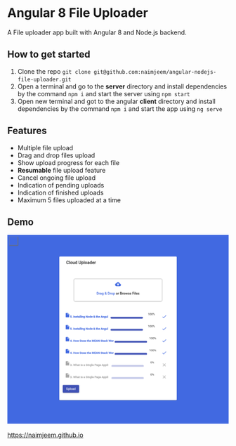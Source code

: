 # Angular 8 File Uploader 

A File uploader app built with Angular 8 and Node.js backend.


## How to get started

 1. Clone the repo `git clone git@github.com:naimjeem/angular-nodejs-file-uploader.git`
 2. Open a terminal and go to the **server** directory and install dependencies by the command `npm i` and start the server using `npm start`
 3. Open new terminal and got to the angular **client** directory and install dependencies by the command `npm i` and start the app using `ng serve`


## Features

 - Multiple file upload
 - Drag and drop files upload
 - Show upload progress for each file
 - **Resumable** file upload  feature
 - Cancel ongoing file upload
 - Indication of pending  uploads
 - Indication of finished uploads
 - Maximum 5 files uploaded at a time

## Demo

![enter image description here](https://raw.githubusercontent.com/naimjeem/angular-nodejs-file-uploader/master/FileUploader.png)


https://naimjeem.github.io